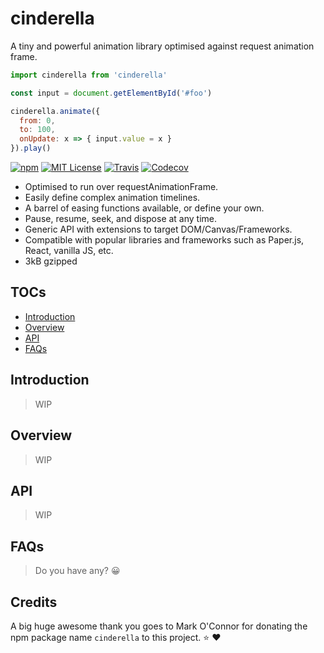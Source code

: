 # cinderella

A tiny and powerful animation library optimised against request animation frame.

```javascript
import cinderella from 'cinderella'

const input = document.getElementById('#foo')

cinderella.animate({
  from: 0,
  to: 100,
  onUpdate: x => { input.value = x }
}).play()
```

[![npm](https://img.shields.io/npm/v/cinderella.svg?style=flat-square)](http://npm.im/cinderella)
[![MIT License](https://img.shields.io/npm/l/cinderella.svg?style=flat-square)](http://opensource.org/licenses/MIT)
[![Travis](https://img.shields.io/travis/ctrlplusb/cinderella.svg?style=flat-square)](https://travis-ci.org/ctrlplusb/cinderella)
[![Codecov](https://img.shields.io/codecov/c/github/ctrlplusb/cinderella.svg?style=flat-square)](https://codecov.io/github/ctrlplusb/cinderella)

 - Optimised to run over requestAnimationFrame.
 - Easily define complex animation timelines.
 - A barrel of easing functions available, or define your own.
 - Pause, resume, seek, and dispose at any time.
 - Generic API with extensions to target DOM/Canvas/Frameworks.
 - Compatible with popular libraries and frameworks such as Paper.js, React, vanilla JS, etc.
 - 3kB gzipped

## TOCs

  - [Introduction](#introduction)
  - [Overview](#overview)
  - [API](#api)
  - [FAQs](#faqs)

## Introduction

> WIP

## Overview

> WIP

## API

> WIP

## FAQs

> Do you have any? 😀

## Credits

A big huge awesome thank you goes to Mark O'Connor for donating the npm package name `cinderella` to this project. ⭐️ ❤️  ️